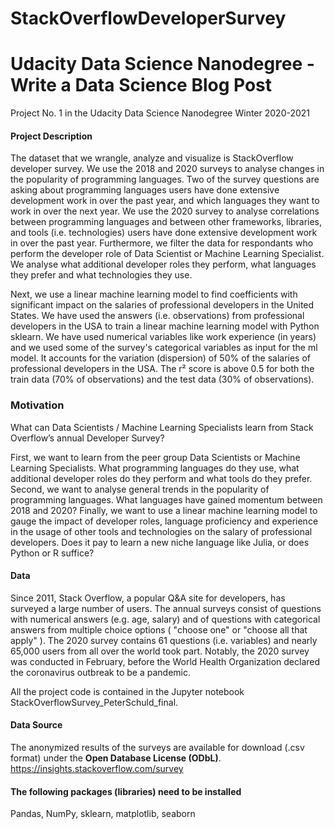 # StackOverflowDeveloperSurvey
# Udacity Data Science Nanodegree - Write a Data Science Blog Post
Project No. 1 in the Udacity Data Science Nanodegree Winter 2020-2021

#### Project Description ####
The dataset that we wrangle, analyze and visualize is StackOverflow developer survey. We use the 2018 and 2020 surveys to analyse changes in the popularity of programming languages. Two of the survey questions are asking about programming languages users have done extensive development work in over the past year, and which languages they want to work in over the next year. We use the 2020 survey to analyse correlations between programming languages and between other frameworks, libraries, and tools (i.e. technologies) users have done extensive development work in over the past year. Furthermore, we filter the data for respondants who perform the developer role of Data Scientist or Machine Learning Specialist. We analyse what additional developer roles they perform, what languages they prefer and what technologies they use.

Next, we use a linear machine learning model to find coefficients with significant impact on the salaries of professional developers in the United States.  We have used the answers (i.e. observations) from professional developers in the USA to train a linear machine learning model with Python sklearn. We have used numerical variables like work experience (in years) and we used some of the survey's categorical variables as input for the ml model. It accounts for the variation (dispersion) of 50% of the salaries of professional developers in the USA. The r² score is above 0.5 for both the train data (70% of observations) and the test data (30% of observations). 

### Motivation

What can Data Scientists / Machine Learning Specialists learn from Stack Overflow’s annual Developer Survey?

First, we want to learn from the peer group Data Scientists or Machine Learning Specialists. What programming languages do they use, what additional developer roles do they perform and what tools do they prefer. Second, we want to analyse general trends in the popularity of programming languages. What languages have gained momentum between 2018 and 2020? Finally, we want to use a linear machine learning model to gauge the impact of developer roles, language proficiency and experience in the usage of other tools and technologies on the salary of professional developers. Does it pay to learn a new niche language like Julia, or does Python or R suffice?     


#### Data ####
Since 2011, Stack Overflow, a popular Q&A site for developers, has surveyed a large number of users. The annual surveys consist of questions with numerical answers (e.g. age, salary) and of questions with categorical answers from multiple choice options ( "choose one" or "choose all that apply" ). The 2020 survey contains 61 questions (i.e. variables) and nearly 65,000 users from all over the world took part. Notably, the 2020 survey was conducted in February, before the World Health Organization declared the coronavirus outbreak to be a pandemic. 

All the project code is contained in the Jupyter notebook StackOverflowSurvey_PeterSchuld_final.

#### Data Source ####
The anonymized results of the surveys are available for download  (.csv format) under the **Open Database License (ODbL)**.
https://insights.stackoverflow.com/survey


#### The following packages (libraries) need to be installed #### 
Pandas, NumPy, sklearn, matplotlib, seaborn
